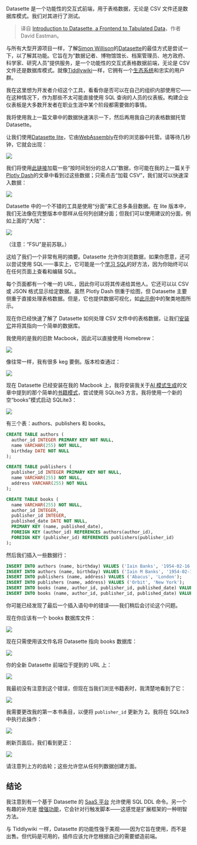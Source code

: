 
<!--
title: Datasette简介：表格数据的用户界面
cover: https://cdn.thenewstack.io/media/2024/09/70364e29-nat-zfx_claru9s-unsplash.jpg
-->

Datasette 是一个功能性的交互式前端，用于表格数据，无论是 CSV 文件还是数据库模式。我们对其进行了测试。

> 译自 [Introduction to Datasette, a Frontend to Tabulated Data](https://thenewstack.io/introduction-to-datasette-a-frontend-to-tabulated-data/)，作者 David Eastman。

与所有大型开源项目一样，了解[Simon Willison](https://thenewstack.io/datasette-a-developer-a-shower-and-a-data-inspired-moment/)的[Datasette](https://datasette.io/)的最佳方式是尝试一下，以了解其功能。它旨在为“数据记者、博物馆馆长、档案管理员、地方政府、科学家、研究人员”提供服务，是一个功能性的交互式表格数据前端，无论是 CSV 文件还是数据库模式。就像[Tiddlywiki](https://thenewstack.io/tiddlywiki-an-open-source-alternative-to-notion-or-obsidian/)一样，它拥有一个[生态系统](https://docs.datasette.io/en/stable/ecosystem.html#)和忠实的用户群。

我在这里想为开发者介绍这个工具，看看你是否可以在自己的组织内部使用它——在这种情况下，作为那些不太可能直接使用 SQL 查询的人员的仪表板。构建企业仪表板是大多数开发者在职业生涯中某个阶段都需要做的事情。

我将使用我上一篇文章中的数据快速演示一下，然后再用我自己的表格数据托管 Datasette。

让我们使用[Datasette lite](https://lite.datasette.io/)，它由[WebAssembly](https://thenewstack.io/webassembly/)在你的浏览器中托管。请等待几秒钟，它就会出现：

![](https://cdn.thenewstack.io/media/2024/09/355cbc5d-image-1024x567.png)

我们将使用[此链接](https://raw.githubusercontent.com/plotly/datasets/master/gapminder_unfiltered.csv)加载一些“按时间划分的总人口”数据，你可能在我的上一篇关于[Plotly Dash](https://thenewstack.io/introduction-to-plotly-dash-the-most-popular-ai-data-tool/)的文章中看到过这些数据；只需点击“加载 CSV”，我们就可以快速深入数据：

![](https://cdn.thenewstack.io/media/2024/09/fd9c73eb-image-1.png)

Datasette 中的一个不错的工具是使用“分面”来汇总多条目数据。在 lite 版本中，我们无法像在完整版本中那样从任何列创建分面；但我们可以使用建议的分面，例如上面的“大陆”：

![](https://cdn.thenewstack.io/media/2024/09/bf18f771-image-2.png)

（注意：“FSU”是前苏联。）

这给了我们一个非常有用的摘要。Datasette 允许你浏览数据，如果你愿意，还可以尝试使用 SQL——事实上，它可能是一个[学习 SQL](https://datasette.io/tutorials/learn-sql)的好方法，因为你始终可以在任何页面上查看和编辑 SQL。

每个页面都有一个唯一的 URL，因此你可以将其传递给其他人。它还可以以 CSV 或 JSON 格式显示给定数据。虽然 Plotly Dash 侧重于绘图，但 Datasette 主要侧重于直接处理表格数据。但是，它也提供数据可视化，如[此示例](https://congress-legislators.datasettes.com/legislators/offices)中的聚类地图所示。

现在你已经快速了解了 Datasette 如何处理 CSV 文件中的表格数据，让我们[安装它](https://docs.datasette.io/en/stable/installation.html)并将其指向一个简单的数据库。

我使用的是我的旧款 Macbook，因此可以直接使用 Homebrew：

![](https://cdn.thenewstack.io/media/2024/09/548f6d1d-image-3-1024x160.png)

像往常一样，我有很多 keg 要倒。版本检查通过：

![](https://cdn.thenewstack.io/media/2024/09/d8cb8bcf-image-4.png)

现在 Datasette 已经安装在我的 Macbook 上，我将安装我关于[AI 模式生成](https://thenewstack.io/sql-schema-generation-with-large-language-models/)的文章中提到的那个简单的[书籍模式](https://www.db-fiddle.com/f/6Fj2vw8bFhzVADG4UFUjD6/0)，尝试使用 SQLite3 方言。我将使用一个新的空“books”模式启动 SQLite3：

![](https://cdn.thenewstack.io/media/2024/09/65acbe50-image-5-1024x152.png)

有三个表：authors、publishers 和 books。

```sql
CREATE TABLE authors (
  author_id INTEGER PRIMARY KEY NOT NULL,
  name VARCHAR(255) NOT NULL,
  birthday DATE NOT NULL
);

CREATE TABLE publishers (
  publisher_id INTEGER PRIMARY KEY NOT NULL,
  name VARCHAR(255) NOT NULL,
  address VARCHAR(255) NOT NULL
);

CREATE TABLE books (
  name VARCHAR(255) NOT NULL,
  author_id INTEGER,
  publisher_id INTEGER,
  published_date DATE NOT NULL,
  PRIMARY KEY (name, published_date),
  FOREIGN KEY (author_id) REFERENCES authors(author_id),
  FOREIGN KEY (publisher_id) REFERENCES publishers(publisher_id)
);
```

然后我们插入一些数据行：

```sql
INSERT INTO authors (name, birthday) VALUES ('Iain Banks', '1954-02-16');
INSERT INTO authors (name, birthday) VALUES ('Iain M Banks', '1954-02-16');
INSERT INTO publishers (name, address) VALUES ('Abacus', 'London');
INSERT INTO publishers (name, address) VALUES ('Orbit', 'New York');
INSERT INTO books (name, author_id, publisher_id, published_date) VALUES ('The Wasp Factory', 1, 1, '1984-02-16');
INSERT INTO books (name, author_id, publisher_id, published_date) VALUES ('Consider Phlebas', 2, 3, '1988-04-14');
```

你可能已经发现了最后一个插入语句中的错误——我们稍后会讨论这个问题。

现在你应该有一个 books 数据库文件：

![](https://cdn.thenewstack.io/media/2024/09/abae89e0-image-6-1024x202.png)

现在只需使用该文件名将 Datasette 指向 books 数据库：

![](https://cdn.thenewstack.io/media/2024/09/0e926ee6-image-7-1024x379.png)

你的全新 Datasette 前端位于提到的 URL 上：

![](https://cdn.thenewstack.io/media/2024/09/e0084d8a-image-8-1024x394.png)

我最初没有注意到这个错误，但现在当我们浏览书籍表时，我清楚地看到了它：

![](https://cdn.thenewstack.io/media/2024/09/c5d7bf53-image-9-1024x866.png)

我需要更改我的第一本书条目，以便将 `publisher_id` 更新为 2。我将在 SQLite3 中执行此操作：

![](https://cdn.thenewstack.io/media/2024/09/4ee89778-image-10-1024x323.png)

刷新页面后，我们看到更正：

![](https://cdn.thenewstack.io/media/2024/09/877ac4a7-image-11-1024x146.png)

请注意列上方的齿轮；这些允许您从任何列数据创建方面。

## 结论

我注意到有一个基于 Datasette 的 [SaaS 平台](https://www.datasette.cloud/) 允许使用 SQL DDL 命令。另一个有趣的补充是 [增强功能](https://simonwillison.net/2023/Dec/1/datasette-enrichments/)，它会针对行触发脚本——这感觉是扩展框架的一种明智方法。

与 Tiddlywiki 一样，Datasette 的功能性强于美观——因为它旨在使用，而不是出售。但代码是可用的，插件应该允许您根据自己的需要塑造前端。
